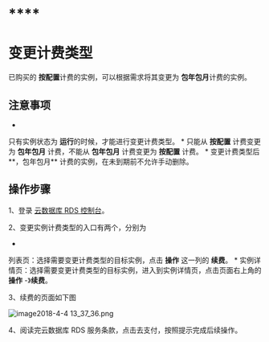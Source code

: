 # ****

# 变更计费类型

已购买的 **按配置**计费的实例，可以根据需求将其变更为 **包年包月**计费的实例。

## 注意事项

* 
只有实例状态为 **运行**的时候，才能进行变更计费类型。
* 
只能从 **按配置** 计费变更为 **包年包月** 计费，不能从 **包年包月** 计费变更为 **按配置** 计费。
* 
变更计费类型后**，包年包月** 计费的实例，在未到期前不允许手动删除。

## 操作步骤

1、登录 [云数据库 RDS 控制台](https://rds-console.jdcloud.com/database)。

2、变更实例计费类型的入口有两个，分别为

* 
列表页：选择需要变更计费类型的目标实例，点击 **操作** 这一列的 **续费**。
* 
实例详情页：选择需要变更计费类型的目标实例，进入到实例详情页，点击页面右上角的 **操作** -》**续费**。

3、续费的页面如下图

![image2018-4-4 13_37_36.png](https://img1.jcloudcs.com/cms/b0e4f194-c96e-47ed-adce-1619d7f2800820180404133805.png)

4、阅读完云数据库 RDS 服务条款，点击去支付，按照提示完成后续操作。